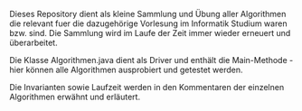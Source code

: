 Dieses Repository dient als kleine Sammlung und Übung aller Algorithmen die relevant fuer die dazugehörige Vorlesung im Informatik Studium waren bzw. sind. Die Sammlung wird im Laufe der Zeit immer wieder erneuert und überarbeitet.

Die Klasse Algorithmen.java dient als Driver und enthält die Main-Methode - hier können alle Algorithmen ausprobiert und getestet werden.

Die Invarianten sowie Laufzeit werden in den Kommentaren der einzelnen Algorithmen erwähnt und erläutert.

